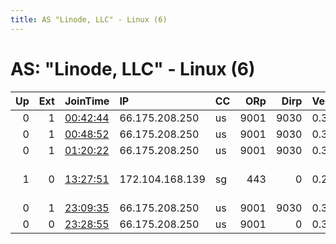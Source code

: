 ```yaml
---
title: AS "Linode, LLC" - Linux (6)
---
```


# AS: "Linode, LLC" - Linux (6)

|   Up |   Ext | JoinTime                                                                                            | IP              | CC   |   ORp |   Dirp | Version   | Contact                   | Nickname      |   eFamMembers |
|-----:|------:|:----------------------------------------------------------------------------------------------------|:----------------|:-----|------:|-------:|:----------|:--------------------------|:--------------|--------------:|
|    0 |     1 | [00:42:44](https://metrics.torproject.org/rs.html#details/483ADC5FBE6520A805219116476A776F84D49B48) | 66.175.208.250  | us   |  9001 |   9030 | 0.3.2.10  | None                      | Unnamed       |             1 |
|    0 |     1 | [00:48:52](https://metrics.torproject.org/rs.html#details/E5EE4374965D8DDC2C78EA9408E186920C0FC24B) | 66.175.208.250  | us   |  9001 |   9030 | 0.3.2.10  | None                      | hacktheplanet |             1 |
|    0 |     1 | [01:20:22](https://metrics.torproject.org/rs.html#details/B855437F65BDB1B7E115D476162473ED735C2081) | 66.175.208.250  | us   |  9001 |   9030 | 0.3.2.10  | None                      | hacktheplanet |             1 |
|    1 |     0 | [13:27:51](https://metrics.torproject.org/rs.html#details/074A014722B926DE870214DDADB9D89A29E4103B) | 172.104.168.139 | sg   |   443 |      0 | 0.2.9.16  | tor-operator@your-emailad | myNiceRelay   |             1 |
|    0 |     1 | [23:09:35](https://metrics.torproject.org/rs.html#details/1CE3C13D61FEA60CC2D1BD7DCA909419BFC2D42E) | 66.175.208.250  | us   |  9001 |   9030 | 0.3.2.10  | None                      | Tor4egajieph  |             1 |
|    0 |     0 | [23:28:55](https://metrics.torproject.org/rs.html#details/1CEBA7BC8C18C989630A9AD438666160FCF47BFD) | 66.175.208.250  | us   |  9001 |      0 | 0.3.3.7   | None                      | hacktheplanet |             1 |
